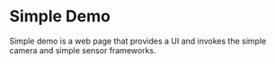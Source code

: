 Simple Demo
===========

Simple demo is a web page that provides a UI and invokes the
simple camera and simple sensor frameworks.
